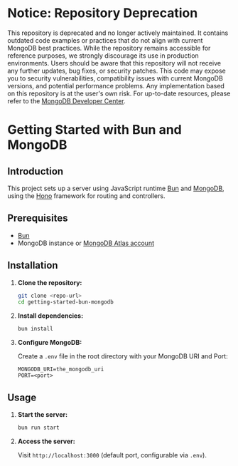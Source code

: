 # Notice: Repository Deprecation
This repository is deprecated and no longer actively maintained. It contains outdated code examples or practices that do not align with current MongoDB best practices. While the repository remains accessible for reference purposes, we strongly discourage its use in production environments.
Users should be aware that this repository will not receive any further updates, bug fixes, or security patches. This code may expose you to security vulnerabilities, compatibility issues with current MongoDB versions, and potential performance problems. Any implementation based on this repository is at the user's own risk.
For up-to-date resources, please refer to the [MongoDB Developer Center](https://mongodb.com/developer).

# Getting Started with Bun and MongoDB

## Introduction

This project sets up a server using JavaScript runtime [Bun](https://bun.sh/) and [MongoDB](www.monogodb.com), using the [Hono](https://hono.dev/) framework for routing and controllers.

## Prerequisites

- [Bun](https://bun.sh/docs/installation)
- MongoDB instance or [MongoDB Atlas account](https://account.mongodb.com/account/login?utm_campaign=devrel&utm_content=mdbw&utm_term=kushagra.kesav)

## Installation

1. **Clone the repository:**

   ```bash
   git clone <repo-url>
   cd getting-started-bun-mongodb
   ```

2. **Install dependencies:**

   ```bash
   bun install
   ```

3. **Configure MongoDB:**

   Create a `.env` file in the root directory with your MongoDB URI and Port:

   ```env
   MONGODB_URI=the_mongodb_uri
   PORT=<port>
   ```

## Usage

1. **Start the server:**

   ```bash
   bun run start
   ```

2. **Access the server:**

   Visit `http://localhost:3000` (default port, configurable via `.env`).
